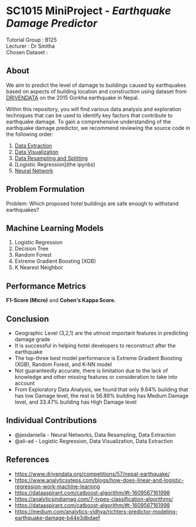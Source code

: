 # SC1015 MiniProject - _Earthquake Damage Predictor_

Tutorial Group : B125<br>
Lecturer : Dr Smitha<br>
Chosen Dataset : <br>

## About

We aim to predict the level of damage to buildings caused by earthquakes based on aspects of building location and construction using dataset from 
[DRIVENDATA](https://www.drivendata.org/competitions/57/nepal-earthquake/page/135/) on the 2015 Gorkha earthquake in Nepal.<br>

Within this repository, you will find various data analysis and exploration techniques that can be used to identify key factors that contribute to earthquake damage. To gain a comprehensive understanding of the earthquake damage predictor, we recommend reviewing the source code in the following order:

1. [Data Extraction]()
2. [Data Visualization]()
3. [Data Resampling and Splitting]()
4. [Logistic Regression](the ipynbs)
5. [Neural Network]()

## Problem Formulation
Problem: Which proposed hotel buildings are safe enough to withstand earthquakes?

## Machine Learning Models

1. Logistic Regression
2. Decision Tree
3. Random Forest
4. Extreme Gradient Boosting (XGB)
5. K Nearest Neighbor

## Performance Metrics

<b>F1-Score (Micro)</b> and <b> Cohen's Kappa Score. </b>

## Conclusion

- Geographic Level (3,2,1) are the utmost important features in predicting damage grade<br>
- It is successful in helping hotel developers to reconstruct after the earthquake<br>
- The top-three best model performance is Extreme Gradient Boosting (XGB), Random Forest, and K-NN model<br>
- Not guaranteedly accurate, there is limitation due to the lack of knowledge and other missing features or consideration to take into account<br>
- From Exploratory Data Analysis, we found that only 9.64% building that has low Damage level, the rest is 56.89% building has Medium Damage level, and 33.47% building has High Damage level<br>

## Individual Contributions

- @jesdaniella - Neural Networks, Data Resampling, Data Extraction
- @ali-ad - Logistic Regression,  Data Visualization, Data Extraction

## References

- https://www.drivendata.org/competitions/57/nepal-earthquake/
- https://www.analyticssteps.com/blogs/how-does-linear-and-logistic-regression-work-machine-learning
- https://dataaspirant.com/catboost-algorithm/#t-1609567161998
- https://analyticsindiamag.com/7-types-classification-algorithms/
- https://dataaspirant.com/catboost-algorithm/#t-1609567161998
- https://medium.com/analytics-vidhya/richters-predictor-modeling-earthquake-damage-b44e3dbdaef
